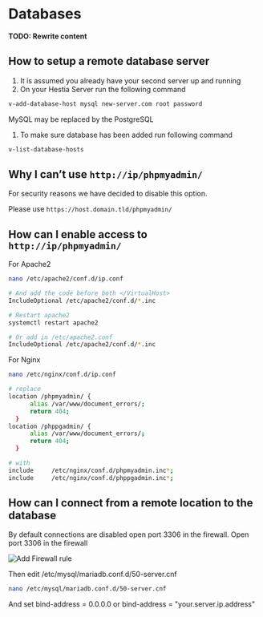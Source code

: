 # Databases

**TODO: Rewrite content**

## How to setup a remote database server

1.  It is assumed you already have your second server up and running
2.  On your Hestia Server run the following command

```bash
v-add-database-host mysql new-server.com root password
```

MySQL may be replaced by the PostgreSQL

1.  To make sure database has been added run following command

```bash
v-list-database-hosts
```

## Why I can’t use `http://ip/phpmyadmin/`

For security reasons we have decided to disable this option.

Please use `https://host.domain.tld/phpmyadmin/`

## How can I enable access to `http://ip/phpmyadmin/`

For Apache2

```bash
nano /etc/apache2/conf.d/ip.conf

# And add the code before both </VirtualHost>
IncludeOptional /etc/apache2/conf.d/*.inc

# Restart apache2
systemctl restart apache2

# Or add in /etc/apache2.conf
IncludeOptional /etc/apache2/conf.d/*.inc
```

For Nginx

```bash
nano /etc/nginx/conf.d/ip.conf

# replace
location /phpmyadmin/ {
      alias /var/www/document_errors/;
      return 404;
  }
location /phppgadmin/ {
      alias /var/www/document_errors/;
      return 404;
  }

# with
include     /etc/nginx/conf.d/phpmyadmin.inc*;
include     /etc/nginx/conf.d/phppgadmin.inc*;
```

## How can I connect from a remote location to the database

By default connections are disabled open port 3306 in the firewall. Open
port 3306 in the firewall

![Add Firewall rule](/images/ipset/ipset-3.png)

Then edit /etc/mysql/mariadb.conf.d/50-server.cnf

```bash
nano /etc/mysql/mariadb.conf.d/50-server.cnf
```

And set bind-address = 0.0.0.0 or bind-address =
"your.server.ip.address"
